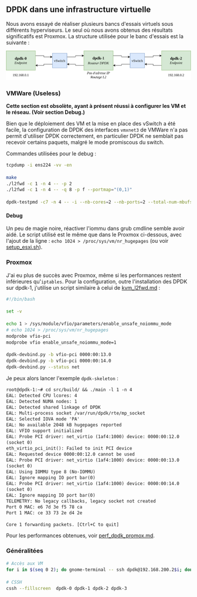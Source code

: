 ## DPDK dans une infrastructure virtuelle
Nous avons essayé de réaliser plusieurs bancs d'essais virtuels sous différents hyperviseurs. Le seul où nous avons obtenus des résultats significatifs est Proxmox. La structure utilisée pour le banc d'essais est la suivante :

![../img/schema_virt_dpdk.png](../img/schema_virt_dpdk.png)

### VMWare (Useless)
**Cette section est obsolète, ayant à présent réussi à configurer les VM et le réseau. (Voir section Debug.)**

Bien que le déploiement des VM et la mise en place des vSwitch a été facile, la configuration de DPDK des interfaces `vmxnet3` de VMWare n'a pas permit d'utiliser DPDK correctement, en particulier DPDK ne semblait pas recevoir certains paquets, malgré le mode promiscous du switch.

Commandes utilisées pour le debug :
```bash
tcpdump -i ens224 -vv -en

make
./l2fwd -c 1 -n 4 -- -p 2
./l2fwd -c 1 -n 4 -- -q 8 -p f --portmap="(0,1)"

dpdk-testpmd -c7 -n 4 -- -i --nb-cores=2 --nb-ports=2 --total-num-mbufs=2048
```

#### Debug 
Un peu de magie noire, réactiver l'iommu dans grub cmdline semble avoir aidé. Le script utilisé est le même que dans le Proxmox ci-dessous, avec l'ajout de la ligne : `echo 1024 > /proc/sys/vm/nr_hugepages` (ou voir [setup_esxi.sh](setup_esxi.sh)).

### Proxmox
J'ai eu plus de succès avec Proxmox, même si les performances restent inférieures qu'`iptables`. Pour la configuration, outre l'installation des DPDK sur dpdk-1, j'utilise un script similaire à celui de [kvm_l2fwd.md](kvm_l2fwd.md) :
```bash
#!/bin/bash

set -v

echo 1 > /sys/module/vfio/parameters/enable_unsafe_noiommu_mode
# echo 1024 > /proc/sys/vm/nr_hugepages
modprobe vfio-pci
modprobe vfio enable_unsafe_noiommu_mode=1

dpdk-devbind.py -b vfio-pci 0000:00:13.0
dpdk-devbind.py -b vfio-pci 0000:00:14.0
dpdk-devbind.py --status net
```
Je peux alors lancer l'exemple `dpdk-skeleton` :
```
root@dpdk-1:~# cd src/build/ && ./main -l 1 -n 4
EAL: Detected CPU lcores: 4
EAL: Detected NUMA nodes: 1
EAL: Detected shared linkage of DPDK
EAL: Multi-process socket /var/run/dpdk/rte/mp_socket
EAL: Selected IOVA mode 'PA'
EAL: No available 2048 kB hugepages reported
EAL: VFIO support initialized
EAL: Probe PCI driver: net_virtio (1af4:1000) device: 0000:00:12.0 (socket 0)
eth_virtio_pci_init(): Failed to init PCI device
EAL: Requested device 0000:00:12.0 cannot be used
EAL: Probe PCI driver: net_virtio (1af4:1000) device: 0000:00:13.0 (socket 0)
EAL: Using IOMMU type 8 (No-IOMMU)
EAL: Ignore mapping IO port bar(0)
EAL: Probe PCI driver: net_virtio (1af4:1000) device: 0000:00:14.0 (socket 0)
EAL: Ignore mapping IO port bar(0)
TELEMETRY: No legacy callbacks, legacy socket not created
Port 0 MAC: e6 7d 3e f5 78 ca
Port 1 MAC: ce 33 73 2e d4 2e

Core 1 forwarding packets. [Ctrl+C to quit]
```
Pour les performances obtenues, voir [perf_dpdk_promox.md](perf_dpdk_promox.md).

### Généralitées
```bash
# Accès aux VM
for i in $(seq 0 2); do gnome-terminal -- ssh dpdk@192.168.200.2$i; done

# CSSH
cssh --fillscreen  dpdk-0 dpdk-1 dpdk-2 dpdk-3
```

